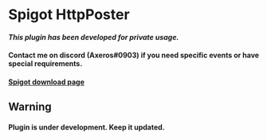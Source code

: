 # Spigot HttpPoster
#### *This plugin has been developed for private usage.*
#### Contact me on discord (Axeros#0903) if you need specific events or have special requirements.
#### [Spigot download page](https://www.spigotmc.org/resources/httpposter.90451/)


## Warning
#### Plugin is under development. Keep it updated.
